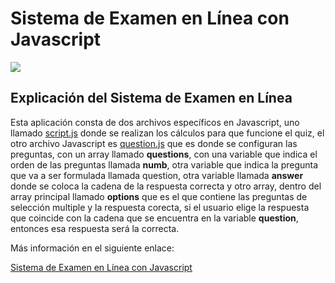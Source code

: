 # Sistema de Examen en Línea con Javascript

<img src="https://i0.wp.com/www.configuroweb.com/wp-content/uploads/2022/07/Sistema-de-Examen-en-Linea-con-Javascript.png?resize=800%2C500&ssl=1">

<!-- wp:heading {"className":"wp-embed-aspect-16-9 wp-has-aspect-ratio","extUtilities":[]} -->
<h2 class="wp-embed-aspect-16-9 wp-has-aspect-ratio">Explicación del Sistema de Examen en Línea</h2>
<!-- /wp:heading -->

<!-- wp:paragraph {"className":"wp-embed-aspect-16-9 wp-has-aspect-ratio","extUtilities":[]} -->
<p class="wp-embed-aspect-16-9 wp-has-aspect-ratio">Esta aplicación consta de dos archivos específicos en Javascript, uno llamado <a href="https://github.com/configuroweb/quiz/blob/master/js/script.js" target="_blank" rel="noreferrer noopener">script.js</a> donde se realizan los cálculos para que funcione el quiz, el otro archivo Javascript es <a href="https://github.com/configuroweb/quiz/blob/master/js/questions.js" target="_blank" rel="noreferrer noopener">question.js</a> que es donde se configuran las preguntas, con un array llamado <strong>questions</strong>, con una variable que indica el orden de las preguntas llamada <strong>numb</strong>, otra variable que indica la pregunta que va a ser formulada llamada question, otra variable llamada <strong>answer</strong> donde se coloca la cadena de la respuesta correcta y otro array, dentro del array principal llamado <strong>options</strong> que es el que contiene las preguntas de selección multiple y la respuesta corecta, si el usuario elige la respuesta que coincide con la cadena que se encuentra en la variable <strong>question</strong>, entonces esa respuesta será la correcta.</p>
<!-- /wp:paragraph -->

Más información en el siguiente enlace:

<a href="https://www.configuroweb.com/sistema-de-examen-en-linea-con-javascript/">Sistema de Examen en Línea con Javascript</a>

